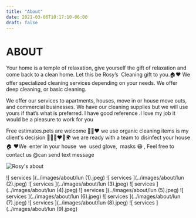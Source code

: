 ```yaml
---
title: "About"
date: 2021-03-06T10:17:10-06:00
draft: false
---
```

# ABOUT
Your home is a temple of relaxation, give yourself the gift of relaxation and come back to a clean home. Let this be Rosy’s  Cleaning gift to you.🏠❤️
We offer specialized cleaning services depending on your needs. We offer deep cleaning, or basic cleaning.

We offer our services to apartments, houses, move in or house move outs, and commercial businesses.
We have our cleaning supplies but we will use yours if that’s what is preferred. I have good reference .I love my job it would be a pleasure to work for you

Free estimates.pets are welcome 🐶🐱❤️ we use organic cleaning items is my client's decision 👶🏻🐶❤️🌳🌍 we are ready with a team to disinfect your house 🏠 ❤️We  enter in your house  we  used glove,  masks 😷 , 
Feel free to contact us @can send text message

![ Rosy's about](../images/about/1.jpg)

![ services ](../images/about/lun (1).jpeg)
![ services ](../images/about/lun (2).jpeg)
![ services ](../images/about/lun (3).jpeg)
![ services ](../images/about/lun (4).jpeg)
![ services ](../images/about/lun (5).jpeg)
![ services ](../images/about/lun (6).jpeg)
![ services ](../images/about/lun (7).jpeg)
![ services ](../images/about/lun (8).jpeg)
![ services ](../images/about/lun (9).jpeg)


